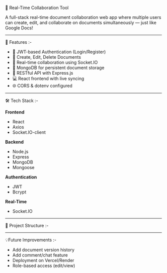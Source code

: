 📝 Real-Time Collaboration Tool

A full-stack real-time document collaboration web app where multiple users can create, edit, and collaborate on documents simultaneously — just like Google Docs!

---

 📌 Features :-

- 🔐 JWT-based Authentication (Login/Register)  
- 📄 Create, Edit, Delete Documents  
- 👥 Real-time collaboration using Socket.IO  
- 🧠 MongoDB for persistent document storage  
- 📡 RESTful API with Express.js  
- 💻 React frontend with live syncing  
- 🌐 CORS & dotenv configured  

---
 🛠️ Tech Stack :-

**Frontend**  
- React  
- Axios  
- Socket.IO-client  

**Backend**  
- Node.js  
- Express  
- MongoDB  
- Mongoose  

**Authentication**  
- JWT  
- Bcrypt  

**Real-Time**  
- Socket.IO  

---

 📁 Project Structure :-



---
💡Future Improvements :-

-  Add document version history
-  Add comment/chat feature 
- Deployment on Vercel/Render 
- Role-based access (edit/view)

   
   
